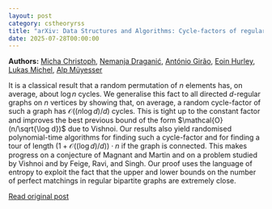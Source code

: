 ```yaml
---
layout: post
category: cstheoryrss
title: "arXiv: Data Structures and Algorithms: Cycle-factors of regular graphs via entropy"
date: 2025-07-28T00:00:00
---
```


**Authors:** [Micha Christoph](https://dblp.uni-trier.de/search?q=Micha+Christoph), [Nemanja Draganić](https://dblp.uni-trier.de/search?q=Nemanja+Dragani%C4%87), [António Girão](https://dblp.uni-trier.de/search?q=Ant%C3%B3nio+Gir%C3%A3o), [Eoin Hurley](https://dblp.uni-trier.de/search?q=Eoin+Hurley), [Lukas Michel](https://dblp.uni-trier.de/search?q=Lukas+Michel), [Alp Müyesser](https://dblp.uni-trier.de/search?q=Alp+M%C3%BCyesser)

It is a classical result that a random permutation of $n$ elements has, on
average, about $\log n$ cycles. We generalise this fact to all directed
$d$-regular graphs on $n$ vertices by showing that, on average, a random
cycle-factor of such a graph has $\mathcal{O}((n\log d)/d)$ cycles. This is
tight up to the constant factor and improves the best previous bound of the
form $\mathcal{O}(n/\sqrt{\log d})$ due to Vishnoi. Our results also yield
randomised polynomial-time algorithms for finding such a cycle-factor and for
finding a tour of length $(1+\mathcal{O}((\log d)/d)) \cdot n$ if the graph is
connected. This makes progress on a conjecture of Magnant and Martin and on a
problem studied by Vishnoi and by Feige, Ravi, and Singh. Our proof uses the
language of entropy to exploit the fact that the upper and lower bounds on the
number of perfect matchings in regular bipartite graphs are extremely close.

[Read original post](http://arxiv.org/abs/2507.19417v1)

